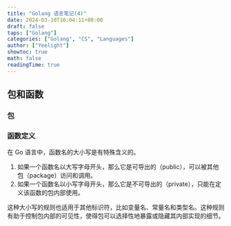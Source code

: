 ```yaml
---
title: "Golang 语言笔记(4)"
date: 2024-03-10T16:04:11+08:00
draft: false
taps: ["Golang"]
categories: ["Golang", "CS", "Languages"]
author: ["Yeelight"]
showtoc: true
math: false
readingTime: true
---
```



## 包和函数

### 包

### 函数定义

在 Go 语言中，函数名的大小写是有特殊含义的。

1. 如果一个函数名以大写字母开头，那么它是可导出的（public），可以被其他包（package）访问和调用。
2. 如果一个函数名以小写字母开头，那么它是不可导出的（private），只能在定义该函数的包内部使用。

这种大小写的规则也适用于其他标识符，比如变量名、常量名和类型名。这种规则有助于控制包内部的可见性，使得包可以选择性地暴露或隐藏其内部实现的细节。
